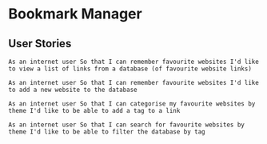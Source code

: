 # Bookmark Manager

## User Stories

`As an internet user
So that I can remember favourite websites
I'd like to view a list of links from a database (of favourite website links)`

`As an internet user
So that I can remember favourite websites
I'd like to add a new website to the database`

`As an internet user
So that I can categorise my favourite websites by theme
I'd like to be able to add a tag to a link`

`As an internet user
So that I can search for favourite websites by theme
I'd like to be able to filter the database by tag`
